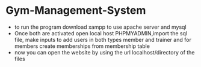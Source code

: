 # Gym-Management-System
 
- to run the program download xampp to use apache server and mysql
- Once both are activated open local host PHPMYADMIN,import the sql file, make inputs to add users in both types member and trainer and for members create memberships from membership table
- now you can open the website by using the url localhost/directory of the files
